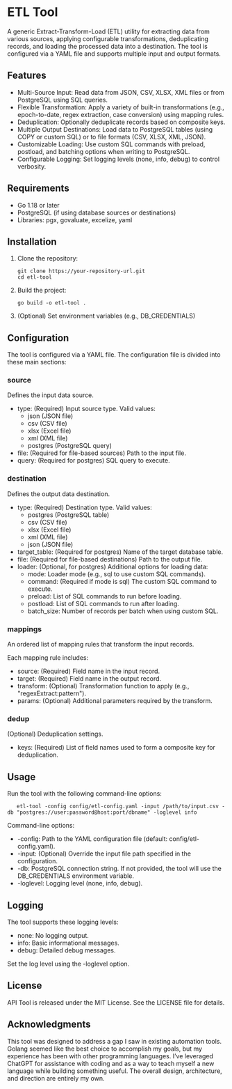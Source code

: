 # ETL Tool

A generic Extract-Transform-Load (ETL) utility for extracting data from various sources, applying configurable transformations, deduplicating records, and loading the processed data into a destination. The tool is configured via a YAML file and supports multiple input and output formats.

## Features

- Multi-Source Input: Read data from JSON, CSV, XLSX, XML files or from PostgreSQL using SQL queries.
- Flexible Transformation: Apply a variety of built-in transformations (e.g., epoch-to-date, regex extraction, case conversion) using mapping rules.
- Deduplication: Optionally deduplicate records based on composite keys.
- Multiple Output Destinations: Load data to PostgreSQL tables (using COPY or custom SQL) or to file formats (CSV, XLSX, XML, JSON).
- Customizable Loading: Use custom SQL commands with preload, postload, and batching options when writing to PostgreSQL.
- Configurable Logging: Set logging levels (none, info, debug) to control verbosity.

## Requirements

- Go 1.18 or later
- PostgreSQL (if using database sources or destinations)
- Libraries: pgx, govaluate, excelize, yaml

## Installation

1. Clone the repository:

       git clone https://your-repository-url.git
       cd etl-tool

2. Build the project:

       go build -o etl-tool .

3. (Optional) Set environment variables (e.g., DB_CREDENTIALS)

## Configuration

The tool is configured via a YAML file. The configuration file is divided into these main sections:

### source

Defines the input data source.

- type: (Required) Input source type. Valid values:
  - json (JSON file)
  - csv (CSV file)
  - xlsx (Excel file)
  - xml (XML file)
  - postgres (PostgreSQL query)
- file: (Required for file-based sources) Path to the input file.
- query: (Required for postgres) SQL query to execute.

### destination

Defines the output data destination.

- type: (Required) Destination type. Valid values:
  - postgres (PostgreSQL table)
  - csv (CSV file)
  - xlsx (Excel file)
  - xml (XML file)
  - json (JSON file)
- target_table: (Required for postgres) Name of the target database table.
- file: (Required for file-based destinations) Path to the output file.
- loader: (Optional, for postgres) Additional options for loading data:
  - mode: Loader mode (e.g., sql to use custom SQL commands).
  - command: (Required if mode is sql) The custom SQL command to execute.
  - preload: List of SQL commands to run before loading.
  - postload: List of SQL commands to run after loading.
  - batch_size: Number of records per batch when using custom SQL.

### mappings

An ordered list of mapping rules that transform the input records.

Each mapping rule includes:
- source: (Required) Field name in the input record.
- target: (Required) Field name in the output record.
- transform: (Optional) Transformation function to apply (e.g., "regexExtract:pattern").
- params: (Optional) Additional parameters required by the transform.

### dedup

(Optional) Deduplication settings.

- keys: (Required) List of field names used to form a composite key for deduplication.

## Usage

Run the tool with the following command-line options:

       etl-tool -config config/etl-config.yaml -input /path/to/input.csv -db "postgres://user:password@host:port/dbname" -loglevel info

Command-line options:

- -config: Path to the YAML configuration file (default: config/etl-config.yaml).
- -input: (Optional) Override the input file path specified in the configuration.
- -db: PostgreSQL connection string. If not provided, the tool will use the DB_CREDENTIALS environment variable.
- -loglevel: Logging level (none, info, debug).

## Logging

The tool supports these logging levels:

- none: No logging output.
- info: Basic informational messages.
- debug: Detailed debug messages.

Set the log level using the -loglevel option.

## License
API Tool is released under the MIT License. See the LICENSE file for details.

## Acknowledgments
This tool was designed to address a gap I saw in existing automation tools. Golang seemed like the best choice to accomplish my goals, but my experience has been with other programming languages. I’ve leveraged ChatGPT for assistance with coding and as a way to teach myself a new language while building something useful. The overall design, architecture, and direction are entirely my own.
